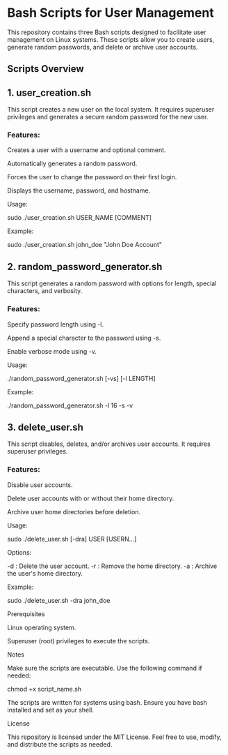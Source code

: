 # Bash Scripts for User Management

This repository contains three Bash scripts designed to facilitate user management on Linux systems. These scripts allow you to create users, generate random passwords, and delete or archive user accounts.

## Scripts Overview

## 1. user_creation.sh

This script creates a new user on the local system. It requires superuser privileges and generates a secure random password for the new user.

### Features:

Creates a user with a username and optional comment.

Automatically generates a random password.

Forces the user to change the password on their first login.

Displays the username, password, and hostname.

Usage:

sudo ./user_creation.sh USER_NAME [COMMENT]

Example:

sudo ./user_creation.sh john_doe "John Doe Account"

## 2. random_password_generator.sh

This script generates a random password with options for length, special characters, and verbosity.

### Features:

Specify password length using -l.

Append a special character to the password using -s.

Enable verbose mode using -v.

Usage:

./random_password_generator.sh [-vs] [-l LENGTH]

Example:

./random_password_generator.sh -l 16 -s -v

## 3. delete_user.sh

This script disables, deletes, and/or archives user accounts. It requires superuser privileges.

### Features:

Disable user accounts.

Delete user accounts with or without their home directory.

Archive user home directories before deletion.

Usage:

sudo ./delete_user.sh [-dra] USER [USERN...]

Options:

-d : Delete the user account.
-r : Remove the home directory.
-a : Archive the user's home directory.

Example:

sudo ./delete_user.sh -dra john_doe

Prerequisites

Linux operating system.

Superuser (root) privileges to execute the scripts.

Notes

Make sure the scripts are executable. Use the following command if needed:

chmod +x script_name.sh

The scripts are written for systems using bash. Ensure you have bash installed and set as your shell.

License

This repository is licensed under the MIT License. Feel free to use, modify, and distribute the scripts as needed.
